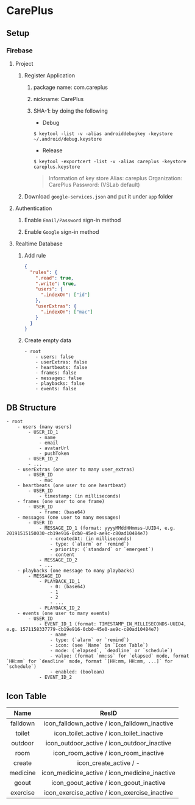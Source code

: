 # CarePlus

## Setup

### Firebase

1. Project

    1. Register Application
    
        1. package name: com.careplus
        
        1. nickname: CarePlus
        
        1. SHA-1: by doing the following
        
            * Debug
            ```
            $ keytool -list -v -alias androiddebugkey -keystore ~/.android/debug.keystore
            ```
            
            * Release
            ```
            $ keytool -exportcert -list -v -alias careplus -keystore careplus.keystore
            ```
            
            > Information of key store
            >   Alias: careplus
            >   Organization: CarePlus
            >   Password: (VSLab default)
            
    2. Download `google-services.json` and put it under `app` folder
             
1. Authentication

    1. Enable `Email/Password` sign-in method
     
    1. Enable `Google` sign-in method 

1. Realtime Database

    1. Add rule
    
        ```json
        {
          "rules": {
            ".read": true,
            ".write": true,
            "users": {
              ".indexOn": ["id"]
            },
            "userExtras": {
              ".indexOn": ["mac"]
            }
          }
        }
        ```
        
    2. Create empty data
    
        ```
        - root
            - users: false
            - userExtras: false
            - heartbeats: false
            - frames: false
            - messages: false
            - playbacks: false
            - events: false
        ```


## DB Structure

```
- root
    - users (many users)
        - USER_ID_1
            - name
            - email
            - avatarUrl
            - pushToken
        - USER_ID_2
        - ...
    - userExtras (one user to many user_extras)
        - USER_ID
            - mac
    - heartbeats (one user to one heartbeat)
        - USER_ID
            - timestamp: (in milliseconds)
    - frames (one user to one frame)
        - USER_ID
            - frame: (base64)
    - messages (one user to many messages)
        - USER_ID
            - MESSAGE_ID_1 (format: yyyyMMddHHmmss-UUID4, e.g. 20191515150030-cb19e916-0cb0-45e0-ae9c-c80ad10484e7)
                - createdAt: (in milliseconds)
                - type: (`alarm` or `remind`)
                - priority: (`standard` or `emergent`)
                - content
            - MESSAGE_ID_2
            - ...
    - playbacks (one message to many playbacks)
        - MESSAGE_ID
            - PLAYBACK_ID_1
                - 0: (base64) 
                - 1
                - 2
                - ...
            - PLAYBACK_ID_2
    - events (one user to many events)
        - USER_ID
            - EVENT_ID_1 (format: TIMESTAMP_IN_MILLISECONDS-UUID4, e.g. 1571158337779-cb19e916-0cb0-45e0-ae9c-c80ad10484e7)
                - name
                - type: (`alarm` or `remind`)
                - icon: (see `Name` in `Icon Table`)
                - mode: (`elapsed`, `deadline` or `schedule`)
                - value: (format `mm:ss` for `elapsed` mode, format `HH:mm` for `deadline` mode, format `[HH:mm, HH:mm, ...]` for `schedule`)
                - enabled: (boolean)
            - EVENT_ID_2
```

## Icon Table

| Name     | ResID                                                     |
|:--------:|:---------------------------------------------------------:|
| falldown | icon_falldown_active / icon_falldown_inactive             |
| toilet   | icon_toilet_active / icon_toilet_inactive                 |
| outdoor  | icon_outdoor_active / icon_outdoor_inactive               |
| room     | icon_room_active / icon_room_inactive                     |
| create   | icon_create_active / -                                    |
| medicine | icon_medicine_active / icon_medicine_inactive             |
| goout    | icon_goout_active / icon_goout_inactive                   |
| exercise | icon_exercise_active / icon_exercise_inactive             |
